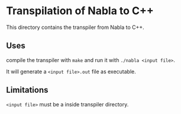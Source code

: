 # Transpilation of Nabla to C++

This directory contains the transpiler from Nabla to C++.

## Uses

compile the transpiler with `make` and run it with `./nabla <input file>`.

It will generate a `<input file>.out` file as executable.

## Limitations

`<input file>` must be a inside transpiler directory.